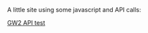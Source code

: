 
A little site using some javascript and API calls:

[GW2 API test](https://yannprada.github.io/gw2-api-test/index.html)
